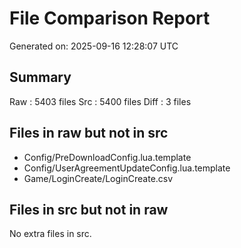 # File Comparison Report

Generated on: 2025-09-16 12:28:07 UTC

## Summary

Raw   :     5403 files
Src   :     5400 files
Diff  :        3 files

## Files in raw but not in src

- Config/PreDownloadConfig.lua.template
- Config/UserAgreementUpdateConfig.lua.template
- Game/LoginCreate/LoginCreate.csv

## Files in src but not in raw

No extra files in src.


